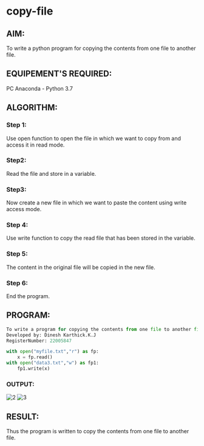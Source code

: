# copy-file
## AIM:
To write a python program for copying the contents from one file to another file.
## EQUIPEMENT'S REQUIRED: 
PC
Anaconda - Python 3.7
## ALGORITHM: 
### Step 1:

Use open function to open the file in which we want to copy from and access it in read mode.

### Step2:

Read the file and store in a variable.
### Step3:

Now create a new file in which we want to paste the content using write access mode.
### Step 4:

Use write function to copy the read file that has been stored in the variable.
### Step 5:

The content in the original file will be copied in the new file.
### Step 6:

End the program.



## PROGRAM:
```python
To write a program for copying the contents from one file to another file.
Developed by: Dinesh Karthick.K.J
RegisterNumber: 22005847

with open("myfile.txt","r") as fp:
    x = fp.read()
with open("data3.txt","w") as fp1:
    fp1.write(x)
```
### OUTPUT:
![2](https://user-images.githubusercontent.com/120552008/214821744-684c7852-7eef-4937-a285-b6b1622aca9a.png)
![3](https://user-images.githubusercontent.com/120552008/214821760-9b48a45c-b6df-47d1-a5b2-f85b859ed56d.png)



## RESULT:
Thus the program is written to copy the contents from one file to another file.
